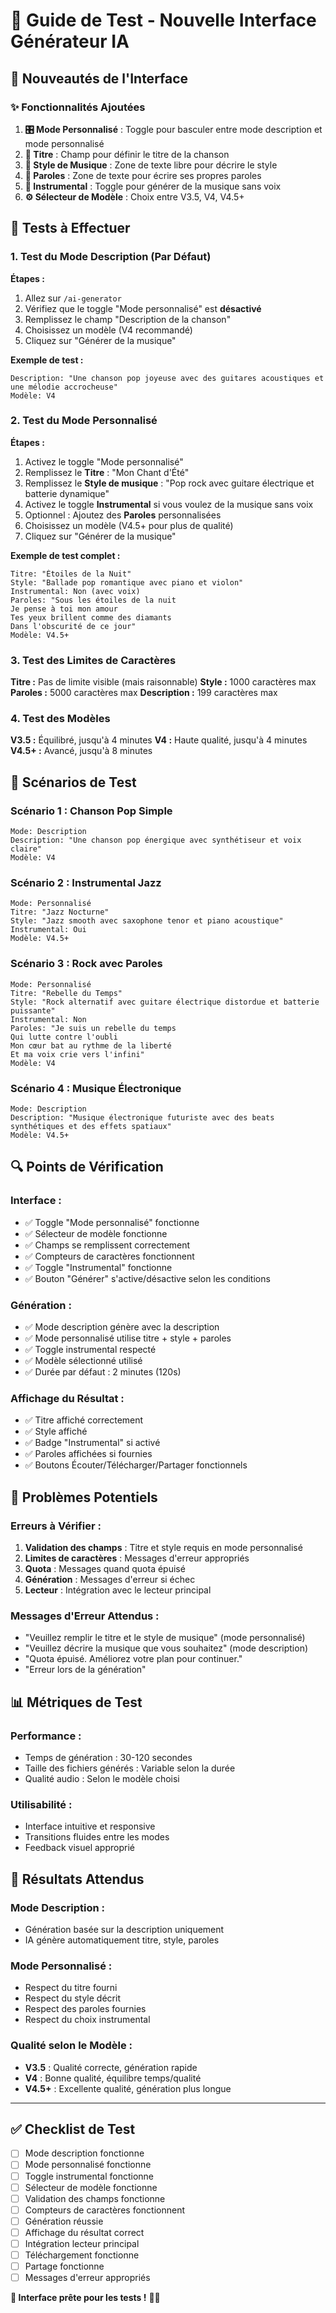 # 🎵 Guide de Test - Nouvelle Interface Générateur IA

## 🚀 Nouveautés de l'Interface

### ✨ Fonctionnalités Ajoutées

1. **🎛️ Mode Personnalisé** : Toggle pour basculer entre mode description et mode personnalisé
2. **📝 Titre** : Champ pour définir le titre de la chanson
3. **🎼 Style de Musique** : Zone de texte libre pour décrire le style
4. **🎤 Paroles** : Zone de texte pour écrire ses propres paroles
5. **🎹 Instrumental** : Toggle pour générer de la musique sans voix
6. **⚙️ Sélecteur de Modèle** : Choix entre V3.5, V4, V4.5+

## 🧪 Tests à Effectuer

### 1. **Test du Mode Description** (Par Défaut)

**Étapes :**
1. Allez sur `/ai-generator`
2. Vérifiez que le toggle "Mode personnalisé" est **désactivé**
3. Remplissez le champ "Description de la chanson"
4. Choisissez un modèle (V4 recommandé)
5. Cliquez sur "Générer de la musique"

**Exemple de test :**
```
Description: "Une chanson pop joyeuse avec des guitares acoustiques et une mélodie accrocheuse"
Modèle: V4
```

### 2. **Test du Mode Personnalisé**

**Étapes :**
1. Activez le toggle "Mode personnalisé"
2. Remplissez le **Titre** : "Mon Chant d'Été"
3. Remplissez le **Style de musique** : "Pop rock avec guitare électrique et batterie dynamique"
4. Activez le toggle **Instrumental** si vous voulez de la musique sans voix
5. Optionnel : Ajoutez des **Paroles** personnalisées
6. Choisissez un modèle (V4.5+ pour plus de qualité)
7. Cliquez sur "Générer de la musique"

**Exemple de test complet :**
```
Titre: "Étoiles de la Nuit"
Style: "Ballade pop romantique avec piano et violon"
Instrumental: Non (avec voix)
Paroles: "Sous les étoiles de la nuit
Je pense à toi mon amour
Tes yeux brillent comme des diamants
Dans l'obscurité de ce jour"
Modèle: V4.5+
```

### 3. **Test des Limites de Caractères**

**Titre :** Pas de limite visible (mais raisonnable)
**Style :** 1000 caractères max
**Paroles :** 5000 caractères max
**Description :** 199 caractères max

### 4. **Test des Modèles**

**V3.5 :** Équilibré, jusqu'à 4 minutes
**V4 :** Haute qualité, jusqu'à 4 minutes
**V4.5+ :** Avancé, jusqu'à 8 minutes

## 🎯 Scénarios de Test

### **Scénario 1 : Chanson Pop Simple**
```
Mode: Description
Description: "Une chanson pop énergique avec synthétiseur et voix claire"
Modèle: V4
```

### **Scénario 2 : Instrumental Jazz**
```
Mode: Personnalisé
Titre: "Jazz Nocturne"
Style: "Jazz smooth avec saxophone tenor et piano acoustique"
Instrumental: Oui
Modèle: V4.5+
```

### **Scénario 3 : Rock avec Paroles**
```
Mode: Personnalisé
Titre: "Rebelle du Temps"
Style: "Rock alternatif avec guitare électrique distordue et batterie puissante"
Instrumental: Non
Paroles: "Je suis un rebelle du temps
Qui lutte contre l'oubli
Mon cœur bat au rythme de la liberté
Et ma voix crie vers l'infini"
Modèle: V4
```

### **Scénario 4 : Musique Électronique**
```
Mode: Description
Description: "Musique électronique futuriste avec des beats synthétiques et des effets spatiaux"
Modèle: V4.5+
```

## 🔍 Points de Vérification

### **Interface :**
- ✅ Toggle "Mode personnalisé" fonctionne
- ✅ Sélecteur de modèle fonctionne
- ✅ Champs se remplissent correctement
- ✅ Compteurs de caractères fonctionnent
- ✅ Toggle "Instrumental" fonctionne
- ✅ Bouton "Générer" s'active/désactive selon les conditions

### **Génération :**
- ✅ Mode description génère avec la description
- ✅ Mode personnalisé utilise titre + style + paroles
- ✅ Toggle instrumental respecté
- ✅ Modèle sélectionné utilisé
- ✅ Durée par défaut : 2 minutes (120s)

### **Affichage du Résultat :**
- ✅ Titre affiché correctement
- ✅ Style affiché
- ✅ Badge "Instrumental" si activé
- ✅ Paroles affichées si fournies
- ✅ Boutons Écouter/Télécharger/Partager fonctionnels

## 🐛 Problèmes Potentiels

### **Erreurs à Vérifier :**
1. **Validation des champs** : Titre et style requis en mode personnalisé
2. **Limites de caractères** : Messages d'erreur appropriés
3. **Quota** : Messages quand quota épuisé
4. **Génération** : Messages d'erreur si échec
5. **Lecteur** : Intégration avec le lecteur principal

### **Messages d'Erreur Attendus :**
- "Veuillez remplir le titre et le style de musique" (mode personnalisé)
- "Veuillez décrire la musique que vous souhaitez" (mode description)
- "Quota épuisé. Améliorez votre plan pour continuer."
- "Erreur lors de la génération"

## 📊 Métriques de Test

### **Performance :**
- Temps de génération : 30-120 secondes
- Taille des fichiers générés : Variable selon la durée
- Qualité audio : Selon le modèle choisi

### **Utilisabilité :**
- Interface intuitive et responsive
- Transitions fluides entre les modes
- Feedback visuel approprié

## 🎵 Résultats Attendus

### **Mode Description :**
- Génération basée sur la description uniquement
- IA génère automatiquement titre, style, paroles

### **Mode Personnalisé :**
- Respect du titre fourni
- Respect du style décrit
- Respect des paroles fournies
- Respect du choix instrumental

### **Qualité selon le Modèle :**
- **V3.5** : Qualité correcte, génération rapide
- **V4** : Bonne qualité, équilibre temps/qualité
- **V4.5+** : Excellente qualité, génération plus longue

---

## ✅ Checklist de Test

- [ ] Mode description fonctionne
- [ ] Mode personnalisé fonctionne
- [ ] Toggle instrumental fonctionne
- [ ] Sélecteur de modèle fonctionne
- [ ] Validation des champs fonctionne
- [ ] Compteurs de caractères fonctionnent
- [ ] Génération réussie
- [ ] Affichage du résultat correct
- [ ] Intégration lecteur principal
- [ ] Téléchargement fonctionne
- [ ] Partage fonctionne
- [ ] Messages d'erreur appropriés

**🎯 Interface prête pour les tests !** 🎵✨
